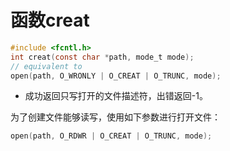 # 函数creat

```c
#include <fcntl.h>
int creat(const char *path, mode_t mode);
// equivalent to 
open(path, O_WRONLY | O_CREAT | O_TRUNC, mode);
```

* 成功返回只写打开的文件描述符，出错返回-1。

为了创建文件能够读写，使用如下参数进行打开文件：

```c
open(path, O_RDWR | O_CREAT | O_TRUNC, mode);
```
